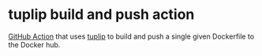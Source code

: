 # tuplip build and push action
[GitHub Action](https://github.com/features/actions) that uses [tuplip](https://github.com/gofunky/tuplip) to build and push a single given Dockerfile 
to the Docker hub.

